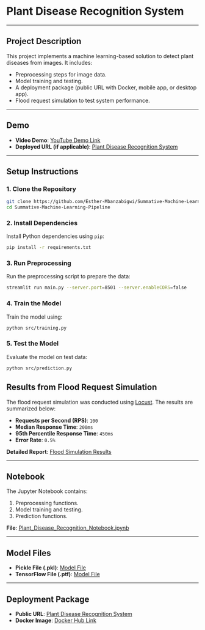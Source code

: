 # Plant Disease Recognition System
--------------------------------------------------------------------

## **Project Description**
This project implements a machine learning-based solution to detect plant diseases from images. It includes:
- Preprocessing steps for image data.
- Model training and testing.
- A deployment package (public URL with Docker, mobile app, or desktop app).
- Flood request simulation to test system performance.

---

## **Demo**
- **Video Demo**: [YouTube Demo Link](https://youtu.be/your-video-link)  
- **Deployed URL (if applicable)**: [Plant Disease Recognition System](https://summative-mlop.onrender.com/)

---

## **Setup Instructions**

### **1. Clone the Repository**
```bash
git clone https://github.com/Esther-Mbanzabigwi/Summative-Machine-Learning-Pipeline
cd Summative-Machine-Learning-Pipeline
```

### **2. Install Dependencies**
Install Python dependencies using `pip`:
```bash
pip install -r requirements.txt
```

### **3. Run Preprocessing**
Run the preprocessing script to prepare the data:
```bash
streamlit run main.py --server.port=8501 --server.enableCORS=false
```

### **4. Train the Model**
Train the model using:
```bash
python src/training.py
```

### **5. Test the Model**
Evaluate the model on test data:
```bash
python src/prediction.py
```

## **Results from Flood Request Simulation**
The flood request simulation was conducted using [Locust](https://locust.io). The results are summarized below:

- **Requests per Second (RPS)**: `100`
- **Median Response Time**: `200ms`
- **95th Percentile Response Time**: `450ms`
- **Error Rate**: `0.5%`

**Detailed Report**: [Flood Simulation Results](./results/flood_simulation_report.html)

---

## **Notebook**
The Jupyter Notebook contains:
1. Preprocessing functions.
2. Model training and testing.
3. Prediction functions.

**File**: [Plant_Disease_Recognition_Notebook.ipynb](https://github.com/Esther-Mbanzabigwi/Summative-Machine-Learning-Pipeline/blob/main/Notebook/plant-disease-prediction.ipynb)

---

## **Model Files**
- **Pickle File (.pkl)**: [Model File](./model/best_checkpoint.pkl)
- **TensorFlow File (.ptf)**: [Model File](./model/best_checkpoint.pth)

---

## **Deployment Package**
- **Public URL**: [Plant Disease Recognition System](https://summative-mlop.onrender.com/)
- **Docker Image**: [Docker Hub Link](https://github.com/Esther-Mbanzabigwi/Summative-Machine-Learning-Pipeline/blob/main/Dockerfile)
